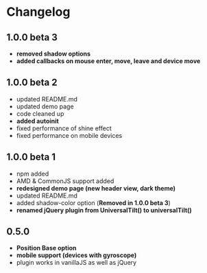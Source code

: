 # Changelog

## 1.0.0 beta 3
* **removed shadow options**
* **added callbacks on mouse enter, move, leave and device move**

## 1.0.0 beta 2
* updated README.md
* updated demo page
* code cleaned up
* **added autoinit**
* fixed performance of shine effect
* fixed performance on mobile devices

## 1.0.0 beta 1
* npm added
* AMD & CommonJS support added
* **redesigned demo page (new header view, dark theme)**
* updated README.md
* added shadow-color option (**Removed in 1.0.0 beta 3**)
* **renamed jQuery plugin from UniversalTilt() to universalTilt()**

## 0.5.0
* **Position Base option**
* **mobile support (devices with gyroscope)**
* plugin works in vanillaJS as well as jQuery
